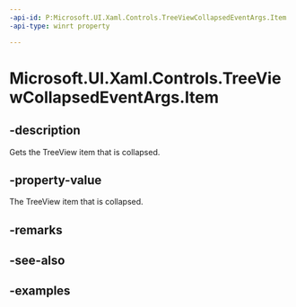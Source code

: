 ```yaml
---
-api-id: P:Microsoft.UI.Xaml.Controls.TreeViewCollapsedEventArgs.Item
-api-type: winrt property

---
```

<!-- Property syntax.
public object Item { get; }
-->

# Microsoft.UI.Xaml.Controls.TreeViewCollapsedEventArgs.Item


## -description

Gets the TreeView item that is collapsed.


## -property-value

The TreeView item that is collapsed.


## -remarks


## -see-also


## -examples


